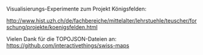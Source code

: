 Visualisierungs-Experimente zum Projekt Königsfelden:

http://www.hist.uzh.ch/de/fachbereiche/mittelalter/lehrstuehle/teuscher/forschung/projekte/koenigsfelden.html

Vielen Dank für die TOPOJSON-Dateien an:
https://github.com/interactivethings/swiss-maps
